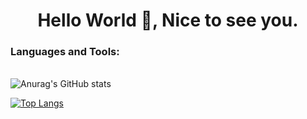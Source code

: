 <div align="center">
<h1>Hello World 👋, Nice to see you.</h1>
</div>

### Languages and Tools:
\
![Anurag's GitHub stats](https://github-readme-stats.vercel.app/api?username=assetthawut&show_icons=true&theme=radical)

[![Top Langs](https://github-readme-stats.vercel.app/api/top-langs/?username=assetthawut&layout=compact)](https://github.com/assetthawut)
